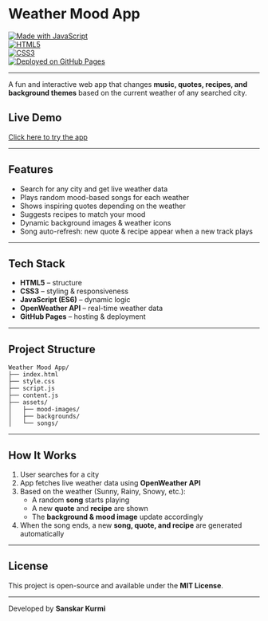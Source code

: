 # Weather Mood App  

[![Made with JavaScript](https://img.shields.io/badge/Made%20with-JavaScript-yellow?style=for-the-badge&logo=javascript)](https://developer.mozilla.org/en-US/docs/Web/JavaScript)  
[![HTML5](https://img.shields.io/badge/HTML5-E34F26?style=for-the-badge&logo=html5&logoColor=white)](https://developer.mozilla.org/en-US/docs/Web/HTML)  
[![CSS3](https://img.shields.io/badge/CSS3-1572B6?style=for-the-badge&logo=css3&logoColor=white)](https://developer.mozilla.org/en-US/docs/Web/CSS)  
[![Deployed on GitHub Pages](https://img.shields.io/badge/Deployed%20on-GitHub%20Pages-2ea44f?style=for-the-badge&logo=github)](https://sanskarbigbren.github.io/weather-mood-app/)  

---

A fun and interactive web app that changes **music, quotes, recipes, and background themes** based on the current weather of any searched city.  

## Live Demo  
 [Click here to try the app](https://sanskarbigbren.github.io/weather-mood-app/)  

---

## Features  
-  Search for any city and get live weather data  
-  Plays random mood-based songs for each weather  
-  Shows inspiring quotes depending on the weather  
-  Suggests recipes to match your mood  
-  Dynamic background images & weather icons  
-  Song auto-refresh: new quote & recipe appear when a new track plays  

---

## Tech Stack  
- **HTML5** – structure  
- **CSS3** – styling & responsiveness  
- **JavaScript (ES6)** – dynamic logic  
- **OpenWeather API** – real-time weather data  
- **GitHub Pages** – hosting & deployment  

---

## Project Structure  

```plaintext
Weather Mood App/  
├── index.html  
├── style.css  
├── script.js  
├── content.js  
├── assets/  
│   ├── mood-images/  
│   ├── backgrounds/  
│   └── songs/
``` 
---

##  How It Works  
1. User searches for a city  
2. App fetches live weather data using **OpenWeather API**  
3. Based on the weather (Sunny, Rainy, Snowy, etc.):  
   - A random **song** starts playing  
   - A new **quote** and **recipe** are shown  
   - The **background & mood image** update accordingly  
4. When the song ends, a new **song, quote, and recipe** are generated automatically  

---


##  License  
This project is open-source and available under the **MIT License**.  

---

Developed by **Sanskar Kurmi**  


